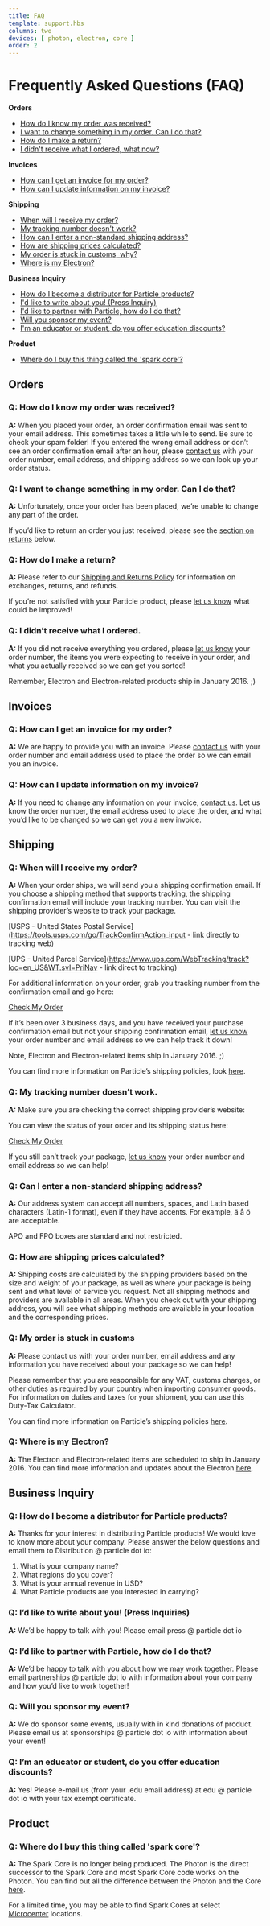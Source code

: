 ```yaml
---
title: FAQ
template: support.hbs
columns: two
devices: [ photon, electron, core ]
order: 2
---
```


Frequently Asked Questions (FAQ)
===

**Orders**
- [How do I know my order was received?](/support/support-and-fulfillment/faq/photon/#q-how-do-i-make-a-return-)
- [I want to change something in my order. Can I do that?](/support/support-and-fulfillment/faq/photon/#q-i-want-to-change-something-in-my-order-can-i-do-that-)
- [How do I make a return?](/support/support-and-fulfillment/faq/photon/#q-how-do-i-make-a-return-)
- [I didn't receive what I ordered, what now?](/support/support-and-fulfillment/faq/photon/#q-i-didn-t-receive-what-i-ordered-)

**Invoices**
- [How can I get an invoice for my order?](/support/support-and-fulfillment/faq/photon/#q-how-can-i-get-an-invoice-for-my-order-)
- [How can I update information on my invoice?](/support/support-and-fulfillment/faq/photon/#q-how-can-i-update-information-on-my-invoice-)

**Shipping**
- [When will I receive my order?](/support/support-and-fulfillment/faq/photon/#q-when-will-i-receive-my-order-)
- [My tracking number doesn't work?](/support/support-and-fulfillment/faq/photon/#q-my-tracking-number-doesn-t-work-)
- [How can I enter a non-standard shipping address?](/support/support-and-fulfillment/faq/photon/#q-can-i-enter-a-non-standard-shipping-address-)
- [How are shipping prices calculated?](/support/support-and-fulfillment/faq/photon/#q-how-are-shipping-prices-calculated-)
- [My order is stuck in customs, why?](/support/support-and-fulfillment/faq/photon/#q-my-order-is-stuck-in-customs)
- [Where is my Electron?](/support/support-and-fulfillment/faq/photon/#q-where-is-my-electron-)

**Business Inquiry**
- [How do I become a distributor for Particle products?](/support/support-and-fulfillment/faq/photon/#q-how-do-i-become-a-distributor-for-particle-products-)
- [I'd like to write about you! (Press Inquiry)](/support/support-and-fulfillment/faq/photon/#q-i-d-like-to-write-about-you-press-inquiries-)
- [I'd like to partner with Particle, how do I do that?](/support/support-and-fulfillment/faq/photon/#q-i-d-like-to-partner-with-particle-how-do-i-do-that-)
- [Will you sponsor my event?](/support/support-and-fulfillment/faq/photon/#q-will-you-sponsor-my-event-)
- [I'm an educator or student, do you offer education discounts?](/support/support-and-fulfillment/faq/photon/#q-i-m-an-educator-or-student-do-you-offer-education-discounts-)

**Product**
- [Where do I buy this thing called the 'spark core'?](/support/support-and-fulfillment/faq/photon/#q-where-do-i-buy-this-thing-called-39-spark-core-39-)


## Orders
### Q: How do I know my order was received?
**A:** When you placed your order, an order confirmation email was sent to your email address. This sometimes takes a little while to send. Be sure to check your spam folder! If you entered the wrong email address or don’t see an order confirmation email after an hour, please [contact us](/support/support-and-fulfillment/menu-base/photon/#form-main) with your order number, email address, and shipping address so we can look up your order status.

### Q: I want to change something in my order. Can I do that?
**A:** Unfortunately, once your order has been placed, we’re unable to change any part of the order. 

If you’d like to return an order you just received, please see the [section on returns]() below.

### Q: How do I make a return?
**A:** Please refer to our [Shipping and Returns Policy](/support/support-and-fulfillment/general-shipping-info/photon/) for information on exchanges, returns, and refunds. 

If you’re not satisfied with your Particle product, please [let us know](/support/support-and-fulfillment/menu-base/photon/#form-main) what could be improved!

### Q: I didn’t receive what I ordered.

**A:** If you did not receive everything you ordered, please [let us know](/support/support-and-fulfillment/menu-base/photon/#form-main) your order number, the items you were expecting to receive in your order, and what you actually received so we can get you sorted! 

Remember, Electron and Electron-related products ship in January 2016. ;)

## Invoices
### Q: How can I get an invoice for my order?

**A:** We are happy to provide you with an invoice.  Please [contact us](/support/support-and-fulfillment/menu-base/photon/#form-main) with your order number and email address used to place the order so we can email you an invoice.

### Q: How can I update information on my invoice?

**A:** If you need to change any information on your invoice, [contact us](/support/support-and-fulfillment/menu-base/photon/#form-main). Let us know the order number, the email address used to place the order, and what you’d like to be changed so we can get you a new invoice.


## Shipping
### Q: When will I receive my order?

**A:** When your order ships, we will send you a shipping confirmation email. If you choose a shipping method that supports tracking, the shipping confirmation email will include your tracking number. You can visit the shipping provider’s website to track your package.

[USPS - United States Postal Service](https://tools.usps.com/go/TrackConfirmAction_input - link directly to tracking web)

[UPS - United Parcel Service](https://www.ups.com/WebTracking/track?loc=en_US&WT.svl=PriNav - link direct to tracking)

For additional information on your order, grab you tracking number from the confirmation email and go here:

<a href="http://particle.aftership.com/" target="_blank" class="button">Check My Order</a>


If it’s been over 3 business days, and you have received your purchase confirmation email but not your shipping confirmation email, [let us know](/support/support-and-fulfillment/menu-base/photon/#form-main) your order number and email address so we can help track it down!

Note, Electron and Electron-related items ship in January 2016.  ;)

You can find more information on Particle’s shipping policies, look [here](/support/support-and-fulfillment/general-shipping-info/photon/). 

### Q: My tracking number doesn’t work.

**A:** Make sure you are checking the correct shipping provider’s website:

You can view the status of your order and its shipping status here:

<a href="http://particle.aftership.com/" target="_blank" class="button">Check My Order</a>

If you still can’t track your package, [let us know](/support/support-and-fulfillment/menu-base/photon/#form-main) your order number and email address so we can help!

### Q: Can I enter a non-standard shipping address?
**A:** Our address system can accept all numbers, spaces, and Latin based characters (Latin-1 format), even if they have accents. For example, ä å ö are acceptable. 

APO and FPO boxes are standard and not restricted.

### Q: How are shipping prices calculated?
**A:** Shipping costs are calculated by the shipping providers based on the size and weight of your package, as well as where your package is being sent and what level of service you request. Not all shipping methods and providers are available in all areas. When you check out with your shipping address, you will see what shipping methods are available in your location and the corresponding prices.

### Q: My order is stuck in customs
**A:** Please contact us with your order number, email address and any information you have received about your package so we can help!

Please remember that you are responsible for any VAT, customs charges, or other duties as required by your country when importing consumer goods. For information on duties and taxes for your shipment, you can use this Duty-Tax Calculator. 

You can find more information on Particle’s shipping policies [here](/support/support-and-fulfillment/general-shipping-info/photon/). 

### Q: Where is my Electron?
**A:** The Electron and Electron-related items are scheduled to ship in January 2016. You can find more information and updates about the Electron [here](https://www.kickstarter.com/projects/sparkdevices/spark-electron-cellular-dev-kit-with-a-simple-data/updates).

## Business Inquiry
### Q: How do I become a distributor for Particle products?

**A:** Thanks for your interest in distributing Particle products! We would love to know more about your company. Please answer the below questions and email them to Distribution @ particle dot io:

1. What is your company name?
2. What regions do you cover?
3. What is your annual revenue in USD?
4. What Particle products are you interested in carrying?

### Q: I’d like to write about you! (Press Inquiries)
**A:**  We’d be happy to talk with you! Please email press @ particle dot io

### Q: I’d like to partner with Particle, how do I do that?
**A:**  We’d be happy to talk with you about how we may work together. Please email partnerships @ particle dot io with information about your company and how you’d like to work together!

### Q: Will you sponsor my event?
**A:**  We do sponsor some events, usually with in kind donations of product. Please email us at sponsorships @ particle dot io with information about your event!

### Q: I’m an educator or student, do you offer education discounts?
**A:**  Yes! Please e-mail us (from your .edu email address) at edu @ particle dot io with your tax exempt certificate.

## Product
### Q: Where do I buy this thing called 'spark core'?
**A:**  The Spark Core is no longer being produced. The Photon is the direct successor to the Spark Core and most Spark Core code works on the Photon. You can find out all the difference between the Photon and the Core [here](https://community.particle.io/t/the-photon-changelog-whats-new-and-different-from-the-core/11823). 

For a limited time, you may be able to find Spark Cores at select [Microcenter](http://www.microcenter.com/product/436906/Maker_Kit_with_Chip_Antenna_Core) locations.







